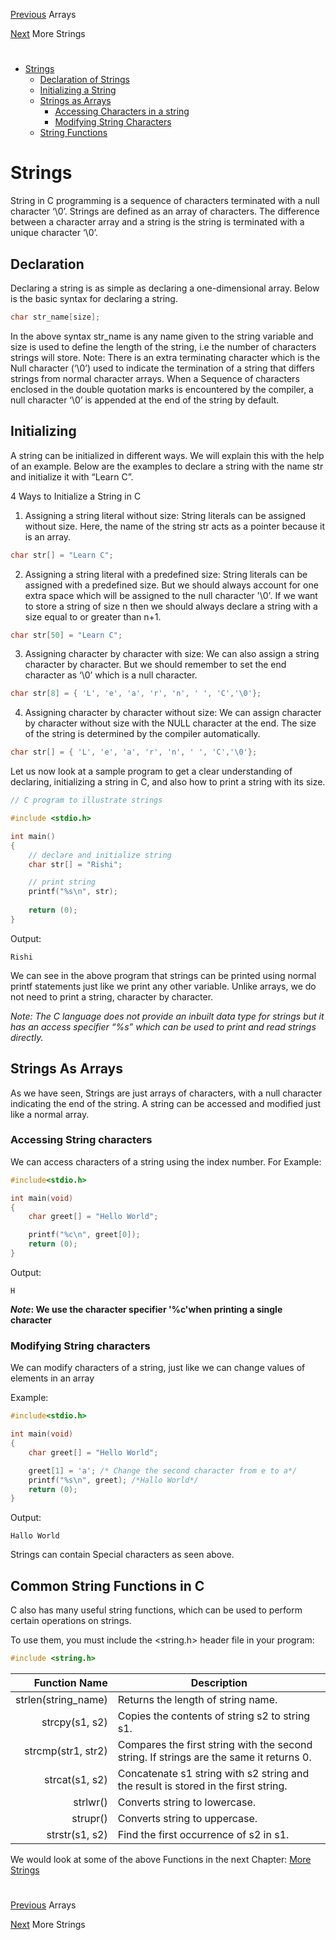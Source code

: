 [Previous](../06_Arrays/arrays.md) Arrays

[Next](../07_1_More_Strings/more_strings.md) More Strings
#
* [Strings](./strings.md#strings)
	* [Declaration of Strings](./strings.md$declaration)
	* [Initializing a String](./strings.md#initializing)
	* [Strings as Arrays](./strings.md#strings-as-arrays)
		* [Accessing Characters in a string](./strings.md#accessing-string-characters)
		* [Modifying String Characters](./strings.md#modifying-string-characters)
	* [String Functions](./strings.md#common-string-functions-in-c)


# Strings
String in C programming is a sequence of characters terminated with a null character ‘\0’. Strings are defined as an array of characters. The difference between a character array and a string is the string is terminated with a unique character ‘\0’.
## Declaration 
Declaring a string is as simple as declaring a one-dimensional array. Below is the basic syntax for declaring a string.
```C
char str_name[size];
```
In the above syntax str_name is any name given to the string variable and size is used to define the length of the string, i.e the number of characters strings will store. 
Note: There is an extra terminating character which is the Null character (‘\0’) used to indicate the termination of a string that differs strings from normal character arrays. When a Sequence of characters enclosed in the double quotation marks is encountered by the compiler, a null character ‘\0’ is appended at the end of the string by default.
## Initializing
A string can be initialized in different ways. We will explain this with the help of an example. Below are the examples to declare a string with the name str and initialize it with “Learn C”.

4 Ways to Initialize a String in C
1. Assigning a string literal without size: String literals can be assigned without size. Here, the name of the string str acts as a pointer because it is an array.
```C
char str[] = "Learn C"; 
```
2. Assigning a string literal with a predefined size: String literals can be assigned with a predefined size. But we should always account for one extra space which will be assigned to the null character '\0'. If we want to store a string of size n then we should always declare a string with a size equal to or greater than n+1.
```C
char str[50] = "Learn C";
```
3. Assigning character by character with size: We can also assign a string character by character. But we should remember to set the end character as ‘\0’ which is a null character.
```C
char str[8] = { 'L', 'e', 'a', 'r', 'n', ' ', 'C','\0'};
```
4. Assigning character by character without size: We can assign character by character without size with the NULL character at the end. The size of the string is determined by the compiler automatically.
```C
char str[] = { 'L', 'e', 'a', 'r', 'n', ' ', 'C','\0'};
```
Let us now look at a sample program to get a clear understanding of declaring, initializing a string in C, and also how to print a string with its size. 
```C
// C program to illustrate strings

#include <stdio.h>

int main()
{
	// declare and initialize string
	char str[] = "Rishi";

	// print string
	printf("%s\n", str);
	
	return (0);
}
```
Output:
```
Rishi

```
We can see in the above program that strings can be printed using normal printf statements just like we print any other variable. Unlike arrays, we do not need to print a string, character by character. 

*Note: The C language does not provide an inbuilt data type for strings but it has an access specifier “%s” which can be used to print and read strings directly.*

## Strings As Arrays
As we have seen, Strings are just arrays of characters, with a null character indicating the end of the string. A string can be accessed and modified just like a normal array.
### Accessing String characters
We can access characters of a string using the index number. For Example:
```C
#include<stdio.h>

int main(void)
{
	char greet[] = "Hello World";

	printf("%c\n", greet[0]);
	return (0);
}
```
Output: 
```
H
```
***Note*: We use the character specifier '%c'when printing a single character**
### Modifying String characters
We can modify characters of a string, just like we can change values of elements in an array

Example:
```C
#include<stdio.h>

int main(void)
{
	char greet[] = "Hello World";

	greet[1] = 'a'; /* Change the second character from e to a*/
	printf("%s\n", greet); /*Hallo World*/
	return (0);
}
```
Output:
```
Hallo World
```
Strings can contain Special characters as seen above.

## Common String Functions in C

C also has many useful string functions, which can be used to perform certain operations on strings.

To use them, you must include the <string.h> header file in your program:
```C
#include <string.h>
```
| Function Name      |     Description |
| -----------------:  | --------------- |
|strlen(string_name) |	Returns the length of string name.
|strcpy(s1, s2)	    |    Copies the contents of string s2 to string s1.
|strcmp(str1, str2)	|    Compares the first string with the second string. If strings are the same it returns 0.
|strcat(s1, s2)	    |    Concatenate s1 string with s2 string and the result is stored in the first string.
|strlwr()	        |    Converts string to lowercase.
|strupr()	        |    Converts string to uppercase.
|strstr(s1, s2)	    |    Find the first occurrence of s2 in s1.

We would look at some of the above Functions in the next Chapter: [More Strings](../04_1_More_Strings/more_strings.md)

#
[Previous](../06_Arrays/arrays.md) Arrays

[Next](../07_1_More_Strings/more_strings.md) More Strings
